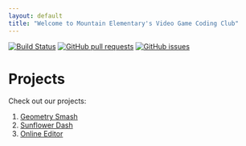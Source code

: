 ```yaml
---
layout: default
title: "Welcome to Mountain Elementary's Video Game Coding Club"
---
```


[![Build Status](https://www.travis-ci.com/video-game-coding-club/video-game-coding-club.github.io.svg?branch=master)](https://www.travis-ci.com/video-game-coding-club/video-game-coding-club.github.io)
[![GitHub pull requests](https://img.shields.io/github/issues-pr/video-game-coding-club/video-game-coding-club.github.io.svg)](https://github.com/video-game-coding-club/video-game-coding-club.github.io/pulls)
[![GitHub issues](https://img.shields.io/github/issues/video-game-coding-club/video-game-coding-club.github.io.svg)](https://github.com/video-game-coding-club/video-game-coding-club.github.io/issues)

# Projects

Check out our projects:

1. [Geometry Smash](https://video-game-coding-club.github.io/geometry-smash/)
2. [Sunflower Dash](https://video-game-coding-club.github.io/sunflower-dash/)
3. [Online Editor](https://video-game-coding-club.github.io/online-editor/)
